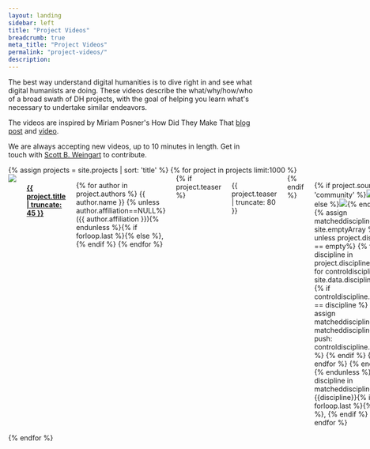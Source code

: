 ```yaml
---
layout: landing
sidebar: left
title: "Project Videos"
breadcrumb: true
meta_title: "Project Videos"
permalink: "project-videos/"
description:
---
```

The best way understand digital humanities is to dive right in and see what digital humanists are doing. These videos describe the what/why/how/who of a broad swath of DH projects, with the goal of helping you learn what's necessary to undertake similar endeavors.

The videos are inspired by Miriam Posner's How Did They Make That [blog post](https://miriamposner.com/blog/how-did-they-make-that/) and [video](https://archive.org/details/howdidtheymakethat).

We are always accepting new videos, up to 10 minutes in length. Get in touch with [Scott B. Weingart](https://www.library.cmu.edu/about/people/scott-weingart) to contribute.

<div class="row">
	<div class="small-12 columns t30">
		<div class="row" id="listprojects">
			{% assign projects = site.projects | sort: 'title' %}
			{% for project in projects limit:1000 %}
				<div id="project_{{ project.identifier }}" class="large-4 medium-6 columns projectbox">
					<a href="{{ project.url | relative_url }}" title="View {{ project.title | escape_once }}"><img src="/assets/screencaps/{{ project.youtubeid}}.jpg" class="videothumbnail"></a>
					<a href="{{ project.url | relative_url }}" title="View {{ project.title | escape_once }}"><h4>{{ project.title | truncate: 45 }}</h4></a>
					<p class="strong">{% for author in project.authors %}
						{{ author.name }} {% unless author.affiliation==NULL%}({{ author.affiliation }}){% endunless %}{% if forloop.last %}{% else %}, {% endif %}
						{% endfor %}</p>
					{% if project.teaser %}<p>{{ project.teaser | truncate: 80 }}</p>{% endif %}
					<p class="source_disciplines">{% if project.source == 'community' %}<img src="{{ 'assets/img/circle-cobalt.svg' | relative_url }}">{% else %}<img src="{{ 'assets/img/circle-brilliant-amber.svg' | relative_url }}">{% endif %}
					{% assign matcheddisciplines = site.emptyArray %}
					{% unless project.disciplines == empty%}
						{% for discipline in project.disciplines %}
							{% for controldiscipline in site.data.disciplines %}
								{% if controldiscipline.identifier == discipline %}
									{% assign matcheddisciplines = matcheddisciplines | push: controldiscipline.name %}
								{% endif %}
							{% endfor %}
						{% endfor %}
					{% endunless %}
					{% for discipline in matcheddisciplines %}
					<span>{{discipline}}</span>{% if forloop.last %}{% else %}, {% endif %}
					{% endfor %}</p>
				</div>
			{% endfor %}
		</div>
	</div><!-- /.small-8 small-offset-2.columns -->
</div><!-- /.row -->
